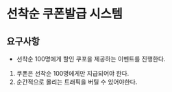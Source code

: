 # 선착순 쿠폰발급 시스템

## 요구사항
- 선착순 100명에게 할인 쿠포을 제공하는 이벤트를 진행한다.
1. 쿠폰은 선착순 100명에게만 지급되어야 한다.
2. 순간적으로 몰리는 트래픽을 버틸 수 있어야한다.
